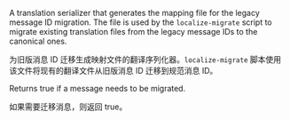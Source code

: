 A translation serializer that generates the mapping file for the legacy message ID migration.
The file is used by the `localize-migrate` script to migrate existing translation files from
the legacy message IDs to the canonical ones.

为旧版消息 ID 迁移生成映射文件的翻译序列化器。`localize-migrate`
脚本使用该文件将现有的翻译文件从旧版消息 ID 迁移到规范消息 ID。

Returns true if a message needs to be migrated.

如果需要迁移消息，则返回 true。